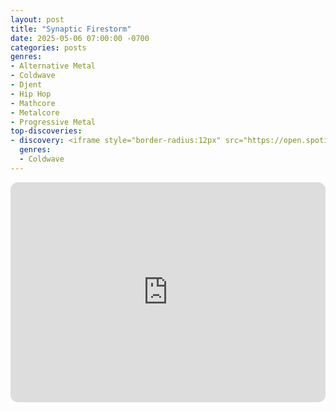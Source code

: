 ```yaml
---
layout: post
title: "Synaptic Firestorm"
date: 2025-05-06 07:00:00 -0700
categories: posts
genres:
- Alternative Metal
- Coldwave
- Djent
- Hip Hop
- Mathcore
- Metalcore
- Progressive Metal 
top-discoveries:
- discovery: <iframe style="border-radius:12px" src="https://open.spotify.com/embed/album/4pE8JWenVLRcFuJt97mxzG?utm_source=generator" width="100%" height="352" frameBorder="0" allowfullscreen="" allow="autoplay; clipboard-write; encrypted-media; fullscreen; picture-in-picture" loading="lazy"></iframe>
  genres:
  - Coldwave
---
```

<iframe style="border-radius:12px" src="https://open.spotify.com/embed/playlist/2mSg0CEtrQJmK8RhfSYoJD?utm_source=generator" width="100%" height="352" frameBorder="0" allowfullscreen="" allow="autoplay; clipboard-write; encrypted-media; fullscreen; picture-in-picture" loading="lazy"></iframe>